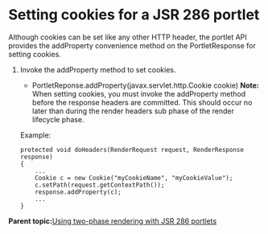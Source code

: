 # Setting cookies for a JSR 286 portlet 

Although cookies can be set like any other HTTP header, the portlet API provides the addProperty convenience method on the PortletResponse for setting cookies.

1.  Invoke the addProperty method to set cookies.

    -   PortletReponse.addProperty\(javax.servlet.http.Cookie cookie\)
    **Note:** When setting cookies, you must invoke the addProperty method before the response headers are committed. This should occur no later than during the render headers sub phase of the render lifecycle phase.

    Example:

    ```
    protected void doHeaders(RenderRequest request, RenderResponse response)
    {
        ...	
        Cookie c = new Cookie("myCookieName", "myCookieValue");
        c.setPath(request.getContextPath());
        response.addProperty(c);
        ...
    }
    ```


**Parent topic:**[Using two-phase rendering with JSR 286 portlets ](../dev-portlet/jsr2phase_overview.md)

